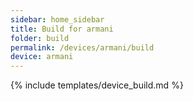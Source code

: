 ```yaml
---
sidebar: home_sidebar
title: Build for armani
folder: build
permalink: /devices/armani/build
device: armani
---
```

{% include templates/device_build.md %}
